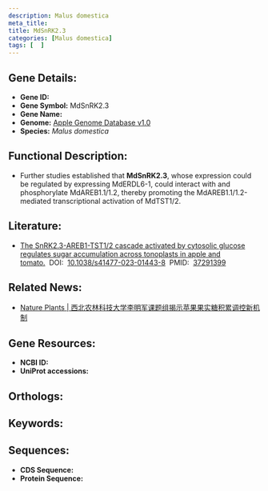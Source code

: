 ```yaml
---
description: Malus domestica
meta_title:
title: MdSnRK2.3
categories: [Malus domestica]
tags: [  ]
---
```


## Gene Details:
- **Gene ID:**	[]()
- **Gene Symbol:** MdSnRK2.3
- **Gene Name:** 
- **Genome:** [Apple Genome Database v1.0]()
- **Species:** *Malus domestica*

## Functional Description:
   - Further studies established that **MdSnRK2.3**, whose expression could be regulated by expressing MdERDL6-1, could interact with and phosphorylate MdAREB1.1/1.2, thereby promoting the MdAREB1.1/1.2-mediated transcriptional activation of MdTST1/2.

## Literature:
   - [The SnRK2.3-AREB1-TST1/2 cascade activated by cytosolic glucose regulates sugar accumulation across tonoplasts in apple and tomato.]( https://www.nature.com/articles/s41477-023-01443-8#Sec28)&nbsp;&nbsp;DOI:&nbsp;&nbsp;[10.1038/s41477-023-01443-8](https://www.nature.com/articles/s41477-023-01443-8#Sec28)&nbsp;&nbsp;PMID:&nbsp;&nbsp;[37291399](https://pubmed.ncbi.nlm.nih.gov/37291399/)

## Related News:
   - [Nature Plants | 西北农林科技大学李明军课题组揭示苹果果实糖积累调控新机制](https://mp.weixin.qq.com/s/dHNZw-RByTPqeoRZ0eRQ_w)

## Gene Resources:
- **NCBI ID:** [](https://www.ncbi.nlm.nih.gov/gene/?term=)
- **UniProt accessions:** [](https://www.uniprot.org/uniprotkb//entry)

## Orthologs:

## Keywords:


## Sequences:
- **CDS Sequence:**
- **Protein Sequence:**
